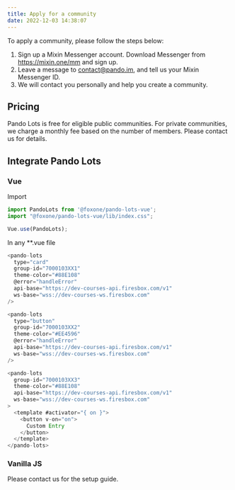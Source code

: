```yaml
---
title: Apply for a community
date: 2022-12-03 14:38:07
---
```


To apply a community, please follow the steps below:

1. Sign up a Mixin Messenger account. Download Messenger from https://mixin.one/mm and sign up.
2. Leave a message to contact@pando.im, and tell us your Mixin Messenger ID.
3. We will contact you personally and help you create a community.

## Pricing

Pando Lots is free for eligible public communities. For private communities, we charge a monthly fee based on the number of members. Please contact us for details.

## Integrate Pando Lots

### Vue

Import

```js
import PandoLots from '@foxone/pando-lots-vue';
import "@foxone/pando-lots-vue/lib/index.css";

Vue.use(PandoLots);
```

In any **.vue file

```js
<pando-lots
  type="card"
  group-id="7000103XX1"
  theme-color="#88E108"
  @error="handleError"
  api-base="https://dev-courses-api.firesbox.com/v1"
  ws-base="wss://dev-courses-ws.firesbox.com"
/>

<pando-lots
  type="button"
  group-id="7000103XX2"
  theme-color="#EE4596"
  @error="handleError"
  api-base="https://dev-courses-api.firesbox.com/v1"
  ws-base="wss://dev-courses-ws.firesbox.com"
/>

<pando-lots
  group-id="7000103XX3"
  theme-color="#88E108"
  api-base="https://dev-courses-api.firesbox.com/v1"
  ws-base="wss://dev-courses-ws.firesbox.com"
>
  <template #activator="{ on }">
    <button v-on="on">
      Custom Entry
    </button>
  </template>
</pando-lots>
```

### Vanilla JS

Please contact us for the setup guide.
